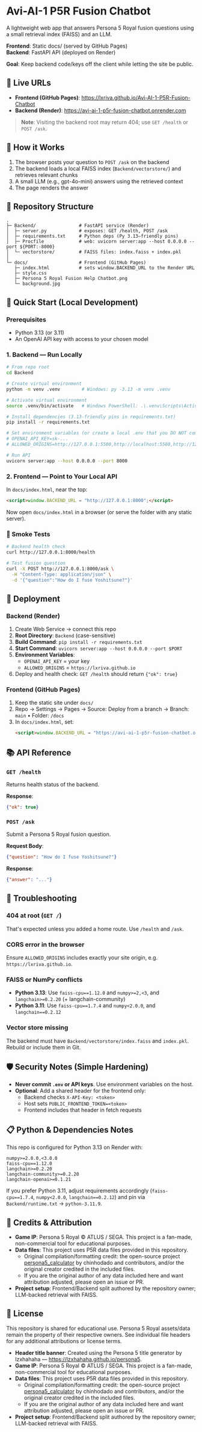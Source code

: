 # Avi-AI-1 P5R Fusion Chatbot

A lightweight web app that answers Persona 5 Royal fusion questions using a small retrieval index (FAISS) and an LLM.

**Frontend**: Static docs/ (served by GitHub Pages)  
**Backend**: FastAPI API (deployed on Render)

**Goal**: Keep backend code/keys off the client while letting the site be public.

## 🔗 Live URLs

- **Frontend (GitHub Pages)**: https://lxriva.github.io/Avi-AI-1-P5R-Fusion-Chatbot
- **Backend (Render)**: https://avi-ai-1-p5r-fusion-chatbot.onrender.com

> **Note**: Visiting the backend root may return 404; use `GET /health` or `POST /ask`.

## 🔧 How it Works

1. The browser posts your question to `POST /ask` on the backend
2. The backend loads a local FAISS index (`Backend/vectorstore/`) and retrieves relevant chunks
3. A small LLM (e.g., gpt-4o-mini) answers using the retrieved context
4. The page renders the answer

## 📁 Repository Structure

```
.
├─ Backend/                # FastAPI service (Render)
│  ├─ server.py            # exposes: GET /health, POST /ask
│  ├─ requirements.txt     # Python deps (Py 3.13–friendly pins)
│  ├─ Procfile             # web: uvicorn server:app --host 0.0.0.0 --port ${PORT:-8000}
│  └─ vectorstore/         # FAISS files: index.faiss + index.pkl
│
└─ docs/                   # Frontend (GitHub Pages)
   ├─ index.html           # sets window.BACKEND_URL to the Render URL
   ├─ style.css
   ├─ Persona 5 Royal Fusion Help Chatbot.png
   └─ background.jpg

```

## 🚀 Quick Start (Local Development)

### Prerequisites

- Python 3.13 (or 3.11)
- An OpenAI API key with access to your chosen model

### 1. Backend — Run Locally

```bash
# From repo root
cd Backend

# Create virtual environment
python -m venv .venv        # Windows: py -3.13 -m venv .venv

# Activate virtual environment
source .venv/bin/activate   # Windows PowerShell: .\.venv\Scripts\Activate.ps1

# Install dependencies (3.13-friendly pins in requirements.txt)
pip install -r requirements.txt

# Set environment variables (or create a local .env that you DO NOT commit)
# OPENAI_API_KEY=sk-...
# ALLOWED_ORIGINS=http://127.0.0.1:5500,http://localhost:5500,http://127.0.0.1:8000,http://localhost:8000

# Run API
uvicorn server:app --host 0.0.0.0 --port 8000
```

### 2. Frontend — Point to Your Local API

In `docs/index.html`, near the top:

```html
<script>window.BACKEND_URL = "http://127.0.0.1:8000";</script>
```

Now open `docs/index.html` in a browser (or serve the folder with any static server).

### 🧪 Smoke Tests

```bash
# Backend health check
curl http://127.0.0.1:8000/health

# Test fusion question
curl -X POST http://127.0.0.1:8000/ask \
  -H "Content-Type: application/json" \
  -d '{"question":"How do I fuse Yoshitsune?"}'
```

## 🚢 Deployment

### Backend (Render)

1. Create Web Service → connect this repo
2. **Root Directory**: `Backend` (case-sensitive)
3. **Build Command**: `pip install -r requirements.txt`
4. **Start Command**: `uvicorn server:app --host 0.0.0.0 --port $PORT`
5. **Environment Variables**:
   - `OPENAI_API_KEY` = your key
   - `ALLOWED_ORIGINS` = `https://lxriva.github.io`
6. Deploy and health check: `GET /health` should return `{"ok": true}`

### Frontend (GitHub Pages)

1. Keep the static site under `docs/`
2. Repo → Settings → Pages → Source: Deploy from a branch → Branch: `main` • Folder: `/docs`
3. In `docs/index.html`, set:
   ```html
   <script>window.BACKEND_URL = "https://avi-ai-1-p5r-fusion-chatbot.onrender.com";</script>
   ```

## 📚 API Reference

### `GET /health`

Returns health status of the backend.

**Response**:
```json
{"ok": true}
```

### `POST /ask`

Submit a Persona 5 Royal fusion question.

**Request Body**:
```json
{"question": "How do I fuse Yoshitsune?"}
```

**Response**:
```json
{"answer": "..."}
```

## 🐛 Troubleshooting

### 404 at root (`GET /`)
That's expected unless you added a home route. Use `/health` and `/ask`.

### CORS error in the browser
Ensure `ALLOWED_ORIGINS` includes exactly your site origin, e.g. `https://lxriva.github.io`.

### FAISS or NumPy conflicts
- **Python 3.13**: Use `faiss-cpu==1.12.0` and `numpy>=2,<3`, and `langchain>=0.2.20` (+ langchain-community)
- **Python 3.11**: Use `faiss-cpu==1.7.4` and `numpy<2.0.0`, and `langchain==0.2.12`

### Vector store missing
The backend must have `Backend/vectorstore/index.faiss` and `index.pkl`. Rebuild or include them in Git.

## 🛡️ Security Notes (Simple Hardening)

- **Never commit `.env` or API keys**. Use environment variables on the host.
- **Optional**: Add a shared header for the frontend only:
  - Backend checks `X-API-Key: <token>`
  - Host sets `PUBLIC_FRONTEND_TOKEN=<token>`
  - Frontend includes that header in fetch requests

## 📋 Python & Dependencies Notes

This repo is configured for Python 3.13 on Render with:

```
numpy>=2.0.0,<3.0.0
faiss-cpu==1.12.0
langchain>=0.2.20
langchain-community>=0.2.20
langchain-openai>=0.1.21
```

If you prefer Python 3.11, adjust requirements accordingly (`faiss-cpu==1.7.4`, `numpy<2.0.0`, `langchain==0.2.12`) and pin via `Backend/runtime.txt` → `python-3.11.9`.

## 🙏 Credits & Attribution
- **Game IP**: Persona 5 Royal © ATLUS / SEGA. This project is a fan-made, non-commercial tool for educational purposes.
- **Data files**: This project uses P5R data files provided in this repository.
  - Original compilation/formatting credit: the open-source project [persona5_calculator](https://github.com/chinhodado/persona5_calculator) by chinhodado and contributors, and/or the original creator credited in the included files.
  - If you are the original author of any data included here and want attribution adjusted, please open an issue or PR.
- **Project setup**: Frontend/Backend split authored by the repository owner; LLM-backed retrieval with FAISS.

## 📄 License

This repository is shared for educational use. Persona 5 Royal assets/data remain the property of their respective owners. See individual file headers for any additional attributions or license terms.

- **Header title banner**: Created using the Persona 5 title generator by lzxhahaha — https://lzxhahaha.github.io/persona5.
- **Game IP**: Persona 5 Royal © ATLUS / SEGA. This project is a fan-made, non-commercial tool for educational purposes.
- **Data files**: This project uses P5R data files provided in this repository.
  - Original compilation/formatting credit: the open-source project [persona5_calculator](https://github.com/chinhodado/persona5_calculator) by chinhodado and contributors, and/or the original creator credited in the included files.
  - If you are the original author of any data included here and want attribution adjusted, please open an issue or PR.
- **Project setup**: Frontend/Backend split authored by the repository owner; LLM-backed retrieval with FAISS.
